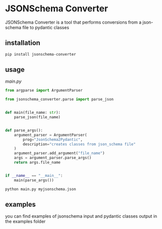# JSONSchema Converter

JSONSchema Converter is a tool that performs 
conversions from a json-schema file to pydantic classes

## installation
```bash
pip install jsonschema-converter
```

## usage

*main.py*
```python
from argparse import ArgumentParser

from jsonschema_converter.parse import parse_json


def main(file_name: str):
    parse_json(file_name)


def parse_args():
    argument_parser = ArgumentParser(
        prog="JsonSchema2Pydantic",
        description="creates classes from json_schema file"
    )
    argument_parser.add_argument("file_name")
    args = argument_parser.parse_args()
    return args.file_name


if __name__ == "__main__":
    main(parse_args())
```

```bash
python main.py myjsonschema.json
```

## examples
you can find examples of jsonschema input and pydantic classes output in the examples folder

